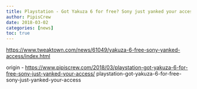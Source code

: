 ```yaml
---
title: Playstation - Got Yakuza 6 for free? Sony just yanked your access
author: PipisCrew
date: 2018-03-02
categories: [news]
toc: true
---
```


https://www.tweaktown.com/news/61049/yakuza-6-free-sony-yanked-access/index.html

origin - https://www.pipiscrew.com/2018/03/playstation-got-yakuza-6-for-free-sony-just-yanked-your-access/ playstation-got-yakuza-6-for-free-sony-just-yanked-your-access